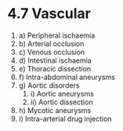 # 4.7 Vascular



1. a\)  Peripheral ischaemia
2. b\)  Arterial occlusion
3. c\)  Venous occlusion
4. d\)  Intestinal ischaemia
5. e\)  Thoracic dissection
6. f\)  Intra-abdominal aneurysms
7. g\)  Aortic disorders
   1. i\)  Aortic aneurysms
   2. ii\)  Aortic dissection
8. h\)  Mycotic aneurysms
9. i\)  Intra-arterial drug injection

